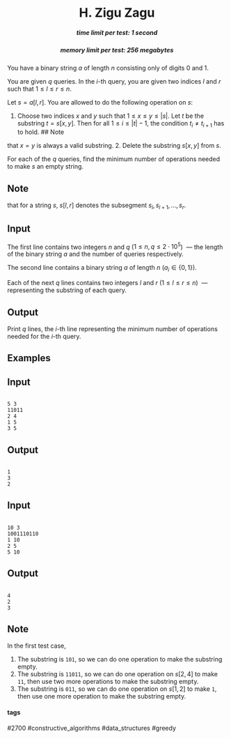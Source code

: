 <h1 style='text-align: center;'> H. Zigu Zagu</h1>

<h5 style='text-align: center;'>time limit per test: 1 second</h5>
<h5 style='text-align: center;'>memory limit per test: 256 megabytes</h5>

You have a binary string $a$ of length $n$ consisting only of digits $0$ and $1$. 

You are given $q$ queries. In the $i$-th query, you are given two indices $l$ and $r$ such that $1 \le l \le r \le n$. 

Let $s=a[l,r]$. You are allowed to do the following operation on $s$:

1. Choose two indices $x$ and $y$ such that $1 \le x \le y \le |s|$. Let $t$ be the substring $t = s[x, y]$. Then for all $1 \le i \le |t| - 1$, the condition $t_i \neq t_{i+1}$ has to hold. ## Note

 that $x = y$ is always a valid substring.
2. Delete the substring $s[x, y]$ from $s$.

For each of the $q$ queries, find the minimum number of operations needed to make $s$ an empty string.

## Note

 that for a string $s$, $s[l,r]$ denotes the subsegment $s_l,s_{l+1},\ldots,s_r$.

## Input

The first line contains two integers $n$ and $q$ ($1 \le n, q \le 2 \cdot 10 ^ 5$)  — the length of the binary string $a$ and the number of queries respectively.

The second line contains a binary string $a$ of length $n$ ($a_i \in \{0, 1\}$).

Each of the next $q$ lines contains two integers $l$ and $r$ ($1 \le l \le r \le n$)  — representing the substring of each query.

## Output

Print $q$ lines, the $i$-th line representing the minimum number of operations needed for the $i$-th query.

## Examples

## Input


```

5 3
11011
2 4
1 5
3 5

```
## Output


```

1
3
2

```
## Input


```

10 3
1001110110
1 10
2 5
5 10

```
## Output


```

4
2
3

```
## Note

In the first test case, 

1. The substring is $\texttt{101}$, so we can do one operation to make the substring empty.
2. The substring is $\texttt{11011}$, so we can do one operation on $s[2, 4]$ to make $\texttt{11}$, then use two more operations to make the substring empty.
3. The substring is $\texttt{011}$, so we can do one operation on $s[1, 2]$ to make $\texttt{1}$, then use one more operation to make the substring empty.


#### tags 

#2700 #constructive_algorithms #data_structures #greedy 
